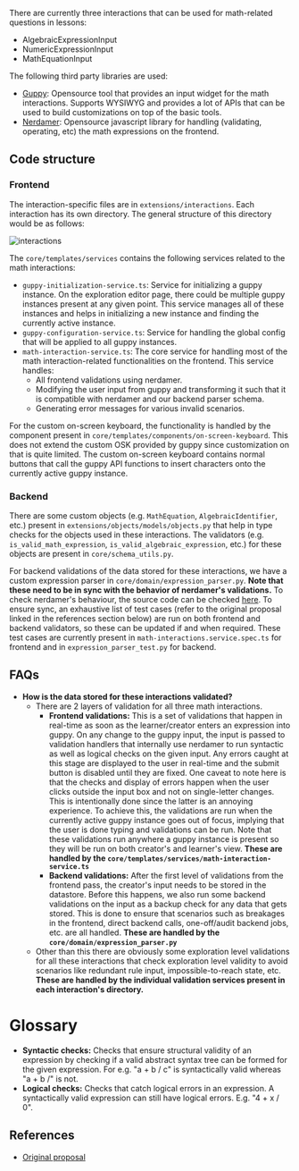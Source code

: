 There are currently three interactions that can be used for math-related questions in lessons:
- AlgebraicExpressionInput
- NumericExpressionInput
- MathEquationInput

The following third party libraries are used:
- [Guppy](https://guppy.js.org/site/): Opensource tool that provides an input widget for the math interactions. Supports WYSIWYG and provides a lot of APIs that can be used to build customizations on top of the basic tools.
- [Nerdamer](https://nerdamer.com/): Opensource javascript library for handling (validating, operating, etc) the math expressions on the frontend.

## Code structure
### Frontend
The interaction-specific files are in `extensions/interactions`. Each interaction has its own directory. The general structure of this directory would be as follows:

![interactions](https://user-images.githubusercontent.com/35144226/228078766-a0fb8b8a-a03b-4df1-add5-59725d41cdeb.PNG)

The `core/templates/services` contains the following services related to the math interactions:
- `guppy-initialization-service.ts`: Service for initializing a guppy instance. On the exploration editor page, there could be multiple guppy instances present at any given point. This service manages all of these instances and helps in initializing a new instance and finding the currently active instance.
- `guppy-configuration-service.ts`: Service for handling the global config that will be applied to all guppy instances. 
- `math-interaction-service.ts`: The core service for handling most of the math interaction-related functionalities on the frontend. This service handles:
  - All frontend validations using nerdamer.
  - Modifying the user input from guppy and transforming it such that it is compatible with nerdamer and our backend parser schema.
  - Generating error messages for various invalid scenarios.

For the custom on-screen keyboard, the functionality is handled by the component present in `core/templates/components/on-screen-keyboard`. This does not extend the custom OSK provided by guppy since customization on that is quite limited. The custom on-screen keyboard contains normal buttons that call the guppy API functions to insert characters onto the currently active guppy instance.

### Backend
There are some custom objects (e.g. `MathEquation`, `AlgebraicIdentifier`, etc.)  present in `extensions/objects/models/objects.py` that help in type checks for the objects used in these interactions. The validators (e.g. `is_valid_math_expression`, `is_valid_algebraic_expression`, etc.) for these objects are present in `core/schema_utils.py`. 

For backend validations of the data stored for these interactions, we have a custom expression parser in `core/domain/expression_parser.py`. **Note that these need to be in sync with the behavior of nerdamer's validations.** To check nerdamer's behaviour, the source code can be checked [here](https://github.com/jiggzson/nerdamer). To ensure sync, an exhaustive list of test cases (refer to the original proposal linked in the references section below) are run on both frontend and backend validators, so these can be updated if and when required. These test cases are currently present in `math-interactions.service.spec.ts` for frontend and in `expression_parser_test.py` for backend.

## FAQs
- **How is the data stored for these interactions validated?**
  - There are 2 layers of validation for all three math interactions.
    - **Frontend validations:** This is a set of validations that happen in real-time as soon as the learner/creator enters an expression into guppy. On any change to the guppy input, the input is passed to validation handlers that internally use nerdamer to run syntactic as well as logical checks on the given input. Any errors caught at this stage are displayed to the user in real-time and the submit button is disabled until they are fixed. One caveat to note here is that the checks and display of errors happen when the user clicks outside the input box and not on single-letter changes. This is intentionally done since the latter is an annoying experience. To achieve this, the validations are run when the currently active guppy instance goes out of focus, implying that the user is done typing and validations can be run. Note that these validations run anywhere a guppy instance is present so they will be run on both creator's and learner's view. **These are handled by the `core/templates/services/math-interaction-service.ts`**
    - **Backend validations:** After the first level of validations from the frontend pass, the creator's input needs to be stored in the datastore. Before this happens, we also run some backend validations on the input as a backup check for any data that gets stored. This is done to ensure that scenarios such as breakages in the frontend, direct backend calls, one-off/audit backend jobs, etc. are all handled. **These are handled by the `core/domain/expression_parser.py`**
  - Other than this there are obviously some exploration level validations for all these interactions that check exploration level validity to avoid scenarios like redundant rule input, impossible-to-reach state, etc. **These are handled by the individual validation services present in each interaction's directory.**

# Glossary
- **Syntactic checks:** Checks that ensure structural validity of an expression by checking if a valid abstract syntax tree can be formed for the given expression. For e.g. "a + b / c" is syntactically valid whereas "a + b /" is not.
- **Logical checks:** Checks that catch logical errors in an expression. A syntactically valid expression can still have logical errors. E.g. "4 + x / 0". 

## References
- [Original proposal](https://drive.google.com/file/d/1vB3vxvBUEsYivUgTiZrmUYhmReCfQPQE/view)
